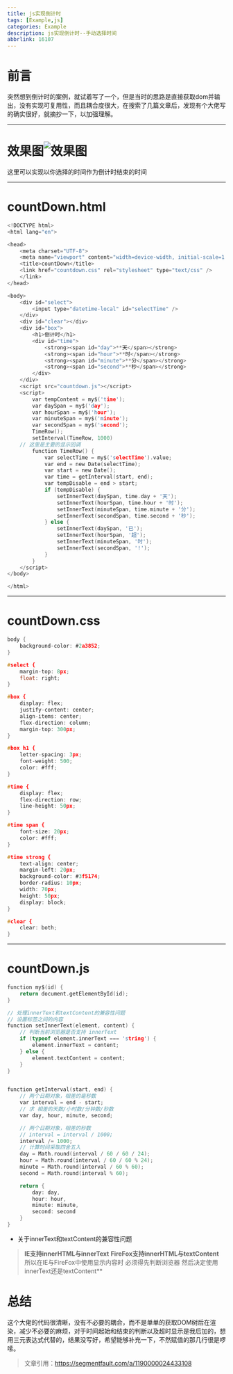 ```yaml
---
title: js实现倒计时
tags: [Example,js]
categories: Example
description: js实现倒计时--手动选择时间
abbrlink: 16107
---
```

 

# 前言
突然想到倒计时的案例，就试着写了一个，但是当时的思路是直接获取dom并输出，没有实现可复用性，而且耦合度很大，在搜索了几篇文章后，发现有个大佬写的确实很好，就摘抄一下，以加强理解。
****
# 效果图![效果图](https://img-blog.csdnimg.cn/20200914152141555.png?x-oss-process=image/watermark,type_ZmFuZ3poZW5naGVpdGk,shadow_10,text_aHR0cHM6Ly9ibG9nLmNzZG4ubmV0L3N1bmdvb2RsdWNrNjY2,size_16,color_FFFFFF,t_70#pic_center)
这里可以实现以你选择的时间作为倒计时结束的时间
****
# countDown.html
```c
<!DOCTYPE html>
<html lang="en">

<head>
    <meta charset="UTF-8">
    <meta name="viewport" content="width=device-width, initial-scale=1.0">
    <title>countDown</title>
    <link href="countdown.css" rel="stylesheet" type="text/css" />
    </link>
</head>

<body>
    <div id="select">
        <input type="datetime-local" id="selectTime" />
    </div>
    <div id="clear"></div>
    <div id="box">
        <h1>倒计时</h1>
        <div id="time">
            <strong><span id="day">**天</span></strong>
            <strong><span id="hour">**时</span></strong>
            <strong><span id="minute">**分</span></strong>
            <strong><span id="second">**秒</span></strong>
        </div>
    </div>
    <script src="countdown.js"></script>
    <script>
        var tempContent = my$('time');
        var daySpan = my$('day');
        var hourSpan = my$('hour');
        var minuteSpan = my$('minute');
        var secondSpan = my$('second');
        TimeRow();
        setInterval(TimeRow, 1000)
	// 这里是主要的显示回调
        function TimeRow() {
            var selectTime = my$('selectTime').value;
            var end = new Date(selectTime);
            var start = new Date();
            var time = getInterval(start, end);
            var tempDisable = end > start;
            if (tempDisable) {
                setInnerText(daySpan, time.day + '天');
                setInnerText(hourSpan, time.hour + '时');
                setInnerText(minuteSpan, time.minute + '分');
                setInnerText(secondSpan, time.second + '秒');
            } else {
                setInnerText(daySpan, '已');
                setInnerText(hourSpan, '超');
                setInnerText(minuteSpan, '时');
                setInnerText(secondSpan, '!');
            }
        }
    </script>
</body>

</html>

```

****


# countDown.css
```c
body {
    background-color: #2a3852;
}

#select {
    margin-top: 8px;
    float: right;
}

#box {
    display: flex;
    justify-content: center;
    align-items: center;
    flex-direction: column;
    margin-top: 300px;
}

#box h1 {
    letter-spacing: 3px;
    font-weight: 500;
    color: #fff;
}

#time {
    display: flex;
    flex-direction: row;
    line-height: 50px;
}

#time span {
    font-size: 20px;
    color: #fff;
}

#time strong {
    text-align: center;
    margin-left: 20px;
    background-color: #3f5174;
    border-radius: 10px;
    width: 70px;
    height: 50px;
    display: block;
}

#clear {
    clear: both;
}
```

****
# countDown.js

```c
function my$(id) {
    return document.getElementById(id);
}

// 处理innerText和textContent的兼容性问题
// 设置标签之间的内容
function setInnerText(element, content) {
    // 判断当前浏览器是否支持 innerText
    if (typeof element.innerText === 'string') {
        element.innerText = content;
    } else {
        element.textContent = content;
    }
}


function getInterval(start, end) {
    // 两个日期对象，相差的毫秒数
    var interval = end - start;
    // 求 相差的天数/小时数/分钟数/秒数
    var day, hour, minute, second;

    // 两个日期对象，相差的秒数
    // interval = interval / 1000;
    interval /= 1000;
	// 计算时间采取四舍五入
    day = Math.round(interval / 60 / 60 / 24);
    hour = Math.round(interval / 60 / 60 % 24);
    minute = Math.round(interval / 60 % 60);
    second = Math.round(interval % 60);

    return {
        day: day,
        hour: hour,
        minute: minute,
        second: second
    }
}
```
- 关于innerText和textContent的兼容性问题
>**IE支持innerHTML与innerText**
> **FireFox支持innerHTML与textContent**
>所以在IE与FireFox中使用显示内容时 必须得先判断浏览器 然后决定使用innerText还是textContent**
# 总结
这个大佬的代码很清晰，没有不必要的耦合，而不是单单的获取DOM树后在渲染，减少不必要的麻烦，对于时间起始和结束的判断以及超时显示是我后加的，想用三元表达式代替的，结果没写好，希望能够补充一下，不然赋值的那几行很是啰嗦。
>文章引用：https://segmentfault.com/a/1190000024433108